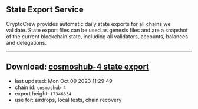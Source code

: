 ## State Export Service
CryptoCrew provides automatic daily state exports for all chains we validate. State export files can be used as genesis files and are a snapshot of the current blockchain state, including all validators, accounts, balances and delegations.

---
**Download: [cosmoshub-4 state export](https://dl.ccvalidators.com/SERVICE/cosmoshub/cosmoshub-4_export_17346634.json)**
---

- last updated: Mon Oct 09 2023 11:29:49
- chain id: `cosmoshub-4`
- export height: `17346634`
- use for: airdrops, local tests, chain recovery
